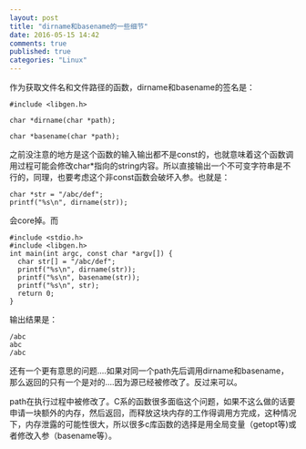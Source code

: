 ```yaml
---
layout: post
title: "dirname和basename的一些细节"
date: 2016-05-15 14:42
comments: true
published: true
categories: "Linux"
---
```


  作为获取文件名和文件路径的函数，dirname和basename的签名是：

    #include <libgen.h>

    char *dirname(char *path);

    char *basename(char *path);

  之前没注意的地方是这个函数的输入输出都不是const的，也就意味着这个函数调用过程可能会修改char*指向的string内容。所以直接输出一个不可变字符串是不行的，同理，也要考虑这个非const函数会破坏入参。也就是：

  	char *str = "/abc/def";
  	printf("%s\n", dirname(str));

  会core掉。而

	#include <stdio.h>
	#include <libgen.h>
	int main(int argc, const char *argv[]) {
	  char str[] = "/abc/def";
	  printf("%s\n", dirname(str));
	  printf("%s\n", basename(str));
	  printf("%s\n", str);
	  return 0;
	}

  输出结果是：

    /abc
	abc
	/abc

  还有一个更有意思的问题....如果对同一个path先后调用dirname和basename，那么返回的只有一个是对的....因为源已经被修改了。反过来可以。
  
  path在执行过程中被修改了。C系的函数很多面临这个问题，如果不这么做的话要申请一块额外的内存，然后返回，而释放这块内存的工作得调用方完成，这种情况下，内存泄露的可能性很大，所以很多c库函数的选择是用全局变量（getopt等)或者修改入参（basename等）。
